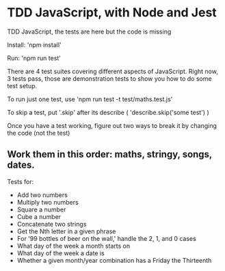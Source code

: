 # TDD JavaScript, with Node and Jest #

TDD JavaScript, the tests are here but the code is missing

Install: 'npm install'

Run: 'npm run test'

There are 4 test suites covering different aspects of JavaScript.  Right now, 3 tests pass, those are demonstration tests to show you how to do some test setup. 

To run just one test, use 'npm run test -t test/maths.test.js'

To skip a test, put '.skip' after its describe ( 'describe.skip('some test') )

Once you have a test working, figure out two ways to break it by changing the code (not the test)

## Work them in this order: maths, stringy, songs, dates. ##

Tests for:
* Add two numbers
* Multiply two numbers
* Square a number
* Cube a number
* Concatenate two strings
* Get the Nth letter in a given phrase
* For '99 bottles of beer on the wall,' handle the 2, 1, and 0 cases
* What day of the week a month starts on
* What day of the week a date is
* Whether a given month/year combination has a Friday the Thirteenth
